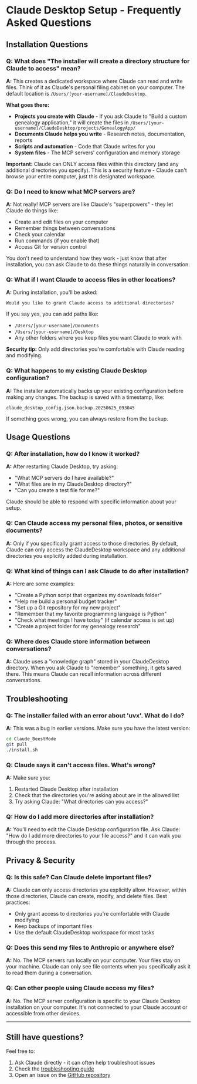 # Claude Desktop Setup - Frequently Asked Questions

## Installation Questions

### Q: What does "The installer will create a directory structure for Claude to access" mean?

**A:** This creates a dedicated workspace where Claude can read and write files. Think of it as Claude's personal filing cabinet on your computer. The default location is `/Users/[your-username]/ClaudeDesktop`.

**What goes there:**
- **Projects you create with Claude** - If you ask Claude to "Build a custom genealogy application," it will create the files in `/Users/[your-username]/ClaudeDesktop/projects/GenealogyApp/`
- **Documents Claude helps you write** - Research notes, documentation, reports
- **Scripts and automation** - Code that Claude writes for you
- **System files** - The MCP servers' configuration and memory storage

**Important:** Claude can ONLY access files within this directory (and any additional directories you specify). This is a security feature - Claude can't browse your entire computer, just this designated workspace.

### Q: Do I need to know what MCP servers are?

**A:** Not really! MCP servers are like Claude's "superpowers" - they let Claude do things like:
- Create and edit files on your computer
- Remember things between conversations
- Check your calendar
- Run commands (if you enable that)
- Access Git for version control

You don't need to understand how they work - just know that after installation, you can ask Claude to do these things naturally in conversation.

### Q: What if I want Claude to access files in other locations?

**A:** During installation, you'll be asked:
```
Would you like to grant Claude access to additional directories?
```

If you say yes, you can add paths like:
- `/Users/[your-username]/Documents`
- `/Users/[your-username]/Desktop`
- Any other folders where you keep files you want Claude to work with

**Security tip:** Only add directories you're comfortable with Claude reading and modifying.

### Q: What happens to my existing Claude Desktop configuration?

**A:** The installer automatically backs up your existing configuration before making any changes. The backup is saved with a timestamp, like:
```
claude_desktop_config.json.backup.20250625_093045
```

If something goes wrong, you can always restore from the backup.

## Usage Questions

### Q: After installation, how do I know it worked?

**A:** After restarting Claude Desktop, try asking:
- "What MCP servers do I have available?"
- "What files are in my ClaudeDesktop directory?"
- "Can you create a test file for me?"

Claude should be able to respond with specific information about your setup.

### Q: Can Claude access my personal files, photos, or sensitive documents?

**A:** Only if you specifically grant access to those directories. By default, Claude can only access the ClaudeDesktop workspace and any additional directories you explicitly added during installation.

### Q: What kind of things can I ask Claude to do after installation?

**A:** Here are some examples:
- "Create a Python script that organizes my downloads folder"
- "Help me build a personal budget tracker"
- "Set up a Git repository for my new project"
- "Remember that my favorite programming language is Python"
- "Check what meetings I have today" (if calendar access is set up)
- "Create a project folder for my genealogy research"

### Q: Where does Claude store information between conversations?

**A:** Claude uses a "knowledge graph" stored in your ClaudeDesktop directory. When you ask Claude to "remember" something, it gets saved there. This means Claude can recall information across different conversations.

## Troubleshooting

### Q: The installer failed with an error about 'uvx'. What do I do?

**A:** This was a bug in earlier versions. Make sure you have the latest version:
```bash
cd Claude_BeestMode
git pull
./install.sh
```

### Q: Claude says it can't access files. What's wrong?

**A:** Make sure you:
1. Restarted Claude Desktop after installation
2. Check that the directories you're asking about are in the allowed list
3. Try asking Claude: "What directories can you access?"

### Q: How do I add more directories after installation?

**A:** You'll need to edit the Claude Desktop configuration file. Ask Claude: "How do I add more directories to your file access?" and it can walk you through the process.

## Privacy & Security

### Q: Is this safe? Can Claude delete important files?

**A:** Claude can only access directories you explicitly allow. However, within those directories, Claude can create, modify, and delete files. Best practices:
- Only grant access to directories you're comfortable with Claude modifying
- Keep backups of important files
- Use the default ClaudeDesktop workspace for most tasks

### Q: Does this send my files to Anthropic or anywhere else?

**A:** No. The MCP servers run locally on your computer. Your files stay on your machine. Claude can only see file contents when you specifically ask it to read them during a conversation.

### Q: Can other people using Claude access my files?

**A:** No. The MCP server configuration is specific to your Claude Desktop installation on your computer. It's not connected to your Claude account or accessible from other devices.

---

## Still have questions?

Feel free to:
1. Ask Claude directly - it can often help troubleshoot issues
2. Check the [troubleshooting guide](./troubleshooting.md)
3. Open an issue on the [GitHub repository](https://github.com/theaj42/Claude_BeestMode)
